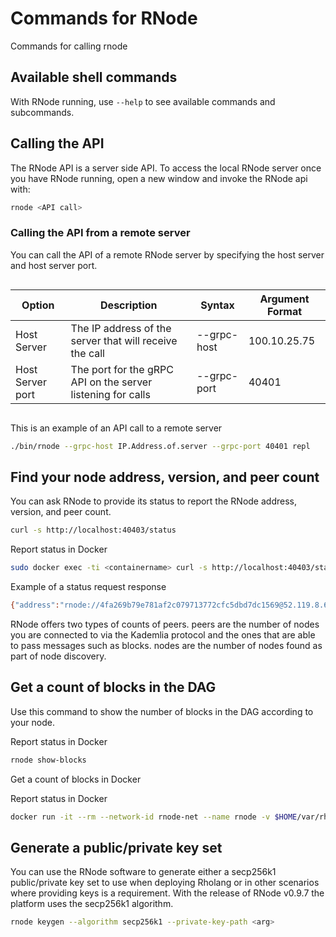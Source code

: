 # Commands for RNode

Commands for calling rnode

## Available shell commands

With RNode running, use `--help` to see available commands and subcommands.

## Calling the API

The RNode API is a server side API. To access the local RNode server once you have RNode running, open a new window and invoke the RNode api with:

```bash
rnode <API call>
```

### Calling the API from a remote server

You can call the API of a remote RNode server by specifying the host server and host server port.

<div style='overflow-x:auto'>
  <table class="wrapped confluenceTable tablesorter tablesorter-default" resolved="" role="grid">
      <colgroup>
          <col>
              <col>
                  <col>
                      <col>
      </colgroup>
      <thead>
          <tr role="row" class="tablesorter-headerRow">
              <th class="confluenceTh tablesorter-header sortableHeader tablesorter-headerUnSorted" data-column="0" tabindex="0" scope="col" role="columnheader" aria-disabled="false" unselectable="on" aria-sort="none" aria-label="Option: No sort applied, activate to apply an ascending sort" style="user-select: none;">
                  <div class="tablesorter-header-inner">Option</div>
              </th>
              <th class="confluenceTh tablesorter-header sortableHeader tablesorter-headerUnSorted" data-column="1" tabindex="0" scope="col" role="columnheader" aria-disabled="false" unselectable="on" aria-sort="none" aria-label="Description: No sort applied, activate to apply an ascending sort" style="user-select: none;">
                  <div class="tablesorter-header-inner">Description</div>
              </th>
              <th class="confluenceTh tablesorter-header sortableHeader tablesorter-headerUnSorted" data-column="2" tabindex="0" scope="col" role="columnheader" aria-disabled="false" unselectable="on" aria-sort="none" aria-label="Syntax: No sort applied, activate to apply an ascending sort" style="user-select: none;">
                  <div class="tablesorter-header-inner">Syntax</div>
              </th>
              <th class="confluenceTh tablesorter-header sortableHeader tablesorter-headerUnSorted" data-column="3" tabindex="0" scope="col" role="columnheader" aria-disabled="false" unselectable="on" aria-sort="none" aria-label="Argument Format: No sort applied, activate to apply an ascending sort" style="user-select: none;">
                  <div class="tablesorter-header-inner">Argument Format</div>
              </th>
          </tr>
      </thead>
      <tbody aria-live="polite" aria-relevant="all">
          <tr role="row">
              <td class="confluenceTd">Host Server</td>
              <td class="confluenceTd">The IP address of the server that will receive the call</td>
              <td class="confluenceTd">--grpc-host</td>
              <td class="confluenceTd">100.10.25.75</td>
          </tr>
          <tr role="row">
              <td class="confluenceTd">Host Server port</td>
              <td class="confluenceTd">The port for the gRPC API on the server listening for calls</td>
              <td class="confluenceTd">--grpc-port</td>
              <td class="confluenceTd">40401</td>
          </tr>
      </tbody>
  </table>
  </div>

This is an example of an API call to a remote server

```bash
./bin/rnode --grpc-host IP.Address.of.server --grpc-port 40401 repl
```

## Find your node address, version, and peer count

You can ask RNode to provide its status to report the RNode address, version, and peer count.

```bash
curl -s http://localhost:40403/status
```

Report status in Docker

```bash
sudo docker exec -ti <containername> curl -s http://localhost:40403/status
```

Example of a status request response

```bash
{"address":"rnode://4fa269b79e781af2c079713772cfc5dbd7dc1569@52.119.8.64?protocol=40400&discovery=40404","version":"RChain Node 0.9.4.git8a4c9939 (8a4c99394c3a22831c2eadef7cdde7dec35238d7)","peers":7,"nodes":44}
```

RNode offers two types of counts of peers. peers are the number of nodes you are connected to via the Kademlia protocol and the ones that are able to pass messages such as blocks. nodes are the number of nodes found as part of node discovery.

## Get a count of blocks in the DAG

Use this command to show the number of blocks in the DAG according to your node.

Report status in Docker

```bash
rnode show-blocks
```

Get a count of blocks in Docker

Report status in Docker

```bash
docker run -it --rm --network-id rnode-net --name rnode -v $HOME/var/rholang:/var/ rchain/rnode:latest --grpc-host rnode2 show-blocks
```

## Generate a public/private key set

You can use the RNode software to generate either a secp256k1 public/private key set to use when deploying Rholang or in other scenarios where providing keys is a requirement. With the release of RNode v0.9.7 the platform uses the secp256k1 algorithm.

```bash
rnode keygen --algorithm secp256k1 --private-key-path <arg>
```
